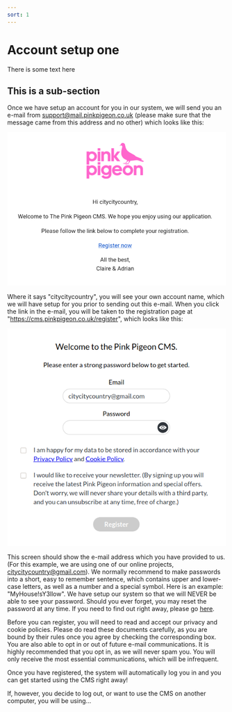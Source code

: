 ```yaml
---
sort: 1
---
```


# Account setup one

There is some text here

## This is a sub-section

Once we have setup an account for you in our system, we will send you an e-mail from support@mail.pinkpigeon.co.uk (please make sure that the message came from this address and no other) which looks like this:

![Image of the registration e-mail](https://raw.githubusercontent.com/pinkpigeondocs/Pink-Pigeon-Documentation/master/docs/registration_email.png)

Where it says "citycitycountry", you will see your own account name, which we will have setup for you prior to sending out this e-mail.
When you click the link in the e-mail, you will be taken to the registration page at "https://cms.pinkpigeon.co.uk/register", which looks like this:

![Image of the registration screen](https://raw.githubusercontent.com/pinkpigeondocs/Pink-Pigeon-Documentation/master/docs/registration_screen.png)

This screen should show the e-mail address which you have provided to us. (For this example, we are using one of our online projects, citycitycountry@gmail.com).
We normally recommend to make passwords into a short, easy to remember sentence, which contains upper and lower-case letters, as well as a number and a special symbol. Here is an example: "MyHouse!sY3llow". We have setup our system so that we will NEVER be able to see your password. Should you ever forget, you may reset the password at any time. If you need to find out right away, please go [here][resetpw].

Before you can register, you will need to read and accept our privacy and cookie policies. Please do read these documents carefully, as you are bound by their rules once you agree by checking the corresponding box. 
You are also able to opt in or out of future e-mail communications. It is highly recommended that you opt in, as we will never spam you. You will only receive the most essential communications, which will be infrequent.

Once you have registered, the system will automatically log you in and you can get started using the CMS right away!

If, however, you decide to log out, or want to use the CMS on another computer, you will be using...

[resetpw]: https://pinkpigeondocs.github.io/Pink-Pigeon-Documentation/#resetting-your-password

